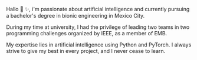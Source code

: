 Hallo 🦾 ✨, i'm passionate about artificial intelligence and currently pursuing a bachelor's degree in bionic engineering in Mexico City. 

During my time at university, I had the privilege of leading two teams in two programming challenges organized by IEEE, as a member of EMB. 

My expertise lies in artificial intelligence using Python and PyTorch. I always strive to give my best in every project, and I never cease to learn.




<!-- Write your biography here. Tell the world about yourself. Link to your favorite [subreddit](http://reddit.com). You can put a picture in, too. The code is already in, just name your picture `prof_pic.jpg` and put it in the `img/` folder.

Put your address / P.O. box / other info right below your picture. You can also disable any these elements by editing `profile` property of the YAML header of your `_pages/about.md`. Edit `_bibliography/papers.bib` and Jekyll will render your [publications page](/al-folio/publications/) automatically.

Link to your social media connections, too. This theme is set up to use [Font Awesome icons](https://fontawesome.com/) and [Academicons](https://jpswalsh.github.io/academicons/), like the ones below. Add your Facebook, Twitter, LinkedIn, Google Scholar, or just disable all of them. -->
